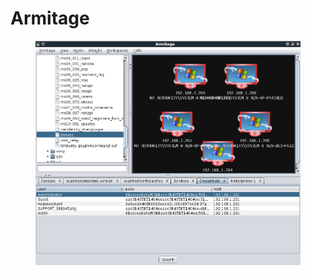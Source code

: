 # Armitage

<figure><img src="../../../../.gitbook/assets/Armitage_Shell.png" alt=""><figcaption></figcaption></figure>
